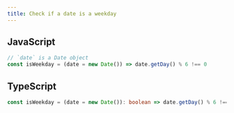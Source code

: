 ```yaml
---
title: Check if a date is a weekday
---
```


## JavaScript
```js
// `date` is a Date object
const isWeekday = (date = new Date()) => date.getDay() % 6 !== 0
```

## TypeScript
```ts
const isWeekday = (date = new Date()): boolean => date.getDay() % 6 !== 0
```

